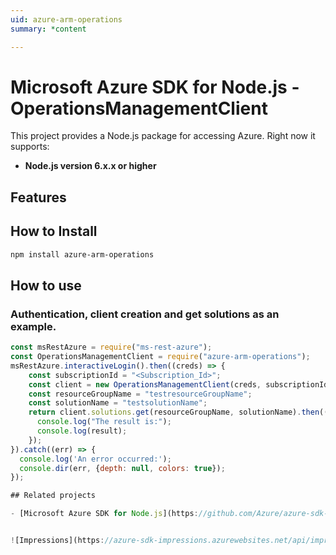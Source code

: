 ```yaml
---
uid: azure-arm-operations
summary: *content

---
```

# Microsoft Azure SDK for Node.js - OperationsManagementClient
This project provides a Node.js package for accessing Azure. Right now it supports:
- **Node.js version 6.x.x or higher**

## Features


## How to Install

```bash
npm install azure-arm-operations
```

## How to use

### Authentication, client creation and get solutions as an example.

```javascript
const msRestAzure = require("ms-rest-azure");
const OperationsManagementClient = require("azure-arm-operations");
msRestAzure.interactiveLogin().then((creds) => {
    const subscriptionId = "<Subscription_Id>";
    const client = new OperationsManagementClient(creds, subscriptionId);
    const resourceGroupName = "testresourceGroupName";
    const solutionName = "testsolutionName";
    return client.solutions.get(resourceGroupName, solutionName).then((result) => {
      console.log("The result is:");
      console.log(result);
    });
}).catch((err) => {
  console.log('An error occurred:');
  console.dir(err, {depth: null, colors: true});
});

## Related projects

- [Microsoft Azure SDK for Node.js](https://github.com/Azure/azure-sdk-for-node)


![Impressions](https://azure-sdk-impressions.azurewebsites.net/api/impressions/azure-sdk-for-node%2Flib%2Fservices%2FoperationsManagement%2FREADME.png)
